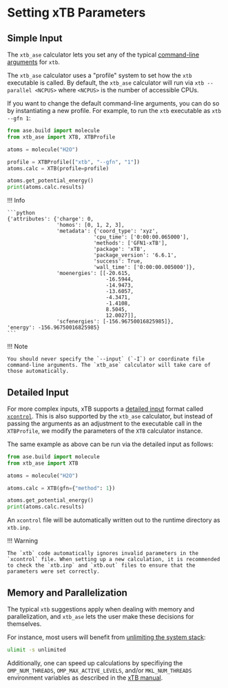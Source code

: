 # Setting xTB Parameters

## Simple Input

The `xtb_ase` calculator lets you set any of the typical [command-line arguments](https://xtb-docs.readthedocs.io/en/latest/commandline.html) for `xtb`.

The `xtb_ase` calculator uses a "profile" system to set how the `xtb` executable is called. By default, the `xtb_ase` calculator will run via `xtb --parallel <NCPUS>` where `<NCPUS>` is the number of accessible CPUs.

If you want to change the default command-line arguments, you can do so by instantiating a new profile. For example, to run the `xtb` executable as `xtb --gfn 1`:

```python
from ase.build import molecule
from xtb_ase import XTB, XTBProfile

atoms = molecule("H2O")

profile = XTBProfile(["xtb", "--gfn", "1"])
atoms.calc = XTB(profile=profile)

atoms.get_potential_energy()
print(atoms.calc.results)
```

!!! Info

    ```python
    {'attributes': {'charge': 0,
                    'homos': [0, 1, 2, 3],
                    'metadata': {'coord_type': 'xyz',
                                'cpu_time': ['0:00:00.065000'],
                                'methods': ['GFN1-xTB'],
                                'package': 'xTB',
                                'package_version': '6.6.1',
                                'success': True,
                                'wall_time': ['0:00:00.005000']},
                    'moenergies': [[-20.615,
                                    -16.5944,
                                    -14.9473,
                                    -13.6057,
                                    -4.3471,
                                    -1.4108,
                                    8.5045,
                                    12.0027]],
                    'scfenergies': [-156.96750016825985]},
    'energy': -156.96750016825985}
    ```

!!! Note

    You should never specify the `--input` (`-I`) or coordinate file command-line arguments. The `xtb_ase` calculator will take care of those automatically.

## Detailed Input

For more complex inputs, xTB supports a [detailed input](https://xtb-docs.readthedocs.io/en/latest/xcontrol.html) format called [`xcontrol`](https://github.com/grimme-lab/xtb/blob/main/man/xcontrol.7.adoc). This is also supported by the `xtb_ase` calculator, but instead of passing the arguments as an adjustment to the executable call in the `XTBProfile`, we modify the parameters of the `XTB` calculator instance.

The same example as above can be run via the detailed input as follows:

```python
from ase.build import molecule
from xtb_ase import XTB

atoms = molecule("H2O")

atoms.calc = XTB(gfn={"method": 1})

atoms.get_potential_energy()
print(atoms.calc.results)
```

An `xcontrol` file will be automatically written out to the runtime directory as `xtb.inp`.

!!! Warning

    The `xtb` code automatically ignores invalid parameters in the `xcontrol` file. When setting up a new calculation, it is recommended to check the `xtb.inp` and `xtb.out` files to ensure that the parameters were set correctly.

## Memory and Parallelization

The typical `xtb` suggestions apply when dealing with memory and parallelization, and `xtb_ase` lets the user make these decisions for themselves.

For instance, most users will benefit from [unlimiting the system stack](https://xtb-docs.readthedocs.io/en/latest/setup.html#setting-up-xtb):

```bash
ulimit -s unlimited
```

Additionally, one can speed up calculations by specifiying the `OMP_NUM_THREADS`, `OMP_MAX_ACTIVE_LEVELS`, and/or `MKL_NUM_THREADS` environment variables as described in the [xTB manual](https://xtb-docs.readthedocs.io/en/latest/setup.html#parallelisation).
